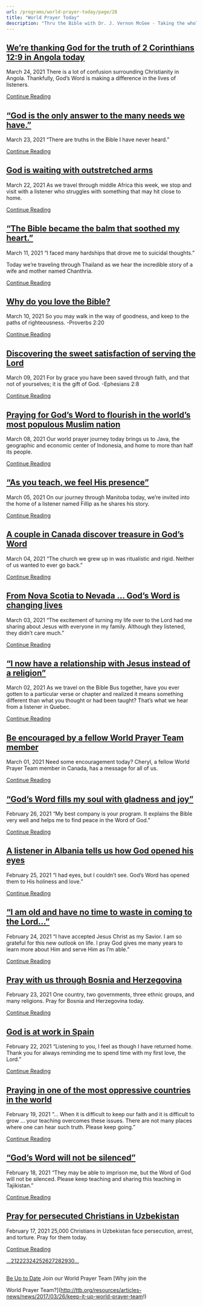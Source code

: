 ```yaml
---
url: /programs/world-prayer-today/page/28
title: "World Prayer Today"
description: "Thru the Bible with Dr. J. Vernon McGee - Taking the whole Word to the whole world"
---
```







## [We’re thanking God for the truth of 2 Corinthians 12:9 in Angola today](../world-prayer-today/2021/03/24/we-re-thanking-god-for-the-truth-of-2-corinthians-12-9-in-angola-today)


March 24, 2021
There is a lot of confusion surrounding Christianity in Angola. Thankfully, God’s Word is making a difference in the lives of listeners.


[Continue Reading](../world-prayer-today/2021/03/24/we-re-thanking-god-for-the-truth-of-2-corinthians-12-9-in-angola-today)




## [“God is the only answer to the many needs we have.”](../world-prayer-today/2021/03/23/god-is-the-only-answer-to-the-many-needs-we-have)


March 23, 2021
“There are truths in the Bible I have never heard.”


[Continue Reading](../world-prayer-today/2021/03/23/god-is-the-only-answer-to-the-many-needs-we-have)




## [God is waiting with outstretched arms](../world-prayer-today/2021/03/22/god-is-waiting-with-outstretched-arms)


March 22, 2021
As we travel through middle Africa this week, we stop and visit with a listener who struggles with something that may hit close to home.


[Continue Reading](../world-prayer-today/2021/03/22/god-is-waiting-with-outstretched-arms)




## [“The Bible became the balm that soothed my heart.”](../world-prayer-today/2021/03/11/the-bible-became-the-balm-that-soothed-my-heart)


March 11, 2021
“I faced many hardships that drove me to suicidal thoughts.” 

Today we’re traveling through Thailand as we hear the incredible story of a wife and mother named Chanthria.


[Continue Reading](../world-prayer-today/2021/03/11/the-bible-became-the-balm-that-soothed-my-heart)




## [Why do you love the Bible?](../world-prayer-today/2021/03/10/why-do-you-love-the-bible)


March 10, 2021
So you may walk in the way of goodness, and keep to the paths of righteousness. -Proverbs 2:20


[Continue Reading](../world-prayer-today/2021/03/10/why-do-you-love-the-bible)




## [Discovering the sweet satisfaction of serving the Lord](../world-prayer-today/2021/03/09/discovering-the-sweet-satisfaction-of-serving-the-lord)


March 09, 2021
For by grace you have been saved through faith, and that not of yourselves; it is the gift of God. -Ephesians 2:8


[Continue Reading](../world-prayer-today/2021/03/09/discovering-the-sweet-satisfaction-of-serving-the-lord)




## [Praying for God’s Word to flourish in the world’s most populous Muslim nation](../world-prayer-today/2021/03/08/praying-for-god-s-word-to-flourish-in-the-world-s-most-populous-muslim-nation)


March 08, 2021
Our world prayer journey today brings us to Java, the geographic and economic center of Indonesia, and home to more than half its people.


[Continue Reading](../world-prayer-today/2021/03/08/praying-for-god-s-word-to-flourish-in-the-world-s-most-populous-muslim-nation)




## [“As you teach, we feel His presence”](../world-prayer-today/2021/03/05/as-you-teach-we-feel-his-presence)


March 05, 2021
On our journey through Manitoba today, we’re invited into the home of a listener named Fillip as he shares his story.


[Continue Reading](../world-prayer-today/2021/03/05/as-you-teach-we-feel-his-presence)




## [A couple in Canada discover treasure in God’s Word](../world-prayer-today/2021/03/04/a-couple-in-canada-discover-treasure-in-god-s-word)


March 04, 2021
“The church we grew up in was ritualistic and rigid. Neither of us wanted to ever go back.”


[Continue Reading](../world-prayer-today/2021/03/04/a-couple-in-canada-discover-treasure-in-god-s-word)




## [From Nova Scotia to Nevada … God’s Word is changing lives](../world-prayer-today/2021/03/03/from-nova-scotia-to-nevada-god-s-word-is-changing-lives)


March 03, 2021
“The excitement of turning my life over to the Lord had me sharing about Jesus with everyone in my family. Although they listened, they didn’t care much.”


[Continue Reading](../world-prayer-today/2021/03/03/from-nova-scotia-to-nevada-god-s-word-is-changing-lives)




## [“I now have a relationship with Jesus instead of a religion”](../world-prayer-today/2021/03/02/i-now-have-a-relationship-with-jesus-instead-of-a-religion)


March 02, 2021
As we travel on the Bible Bus together, have you ever gotten to a particular verse or chapter and realized it means something different than what you thought or had been taught? That’s what we hear from a listener in Quebec.


[Continue Reading](../world-prayer-today/2021/03/02/i-now-have-a-relationship-with-jesus-instead-of-a-religion)




## [Be encouraged by a fellow World Prayer Team member](../world-prayer-today/2021/03/01/be-encouraged-by-a-fellow-world-prayer-team-member)


March 01, 2021
Need some encouragement today? Cheryl, a fellow World Prayer Team member in Canada, has a message for all of us.


[Continue Reading](../world-prayer-today/2021/03/01/be-encouraged-by-a-fellow-world-prayer-team-member)




## [“God’s Word fills my soul with gladness and joy”](../world-prayer-today/2021/02/26/god-s-word-fills-my-soul-with-gladness-and-joy)


February 26, 2021
“My best company is your program. It explains the Bible very well and helps me to find peace in the Word of God.”


[Continue Reading](../world-prayer-today/2021/02/26/god-s-word-fills-my-soul-with-gladness-and-joy)




## [A listener in Albania tells us how God opened his eyes](../world-prayer-today/2021/02/25/a-listener-in-albania-tells-us-how-god-opened-his-eyes)


February 25, 2021
“I had eyes, but I couldn’t see. God’s Word has opened them to His holiness and love.”


[Continue Reading](../world-prayer-today/2021/02/25/a-listener-in-albania-tells-us-how-god-opened-his-eyes)




## [“I am old and have no time to waste in coming to the Lord…”](../world-prayer-today/2021/02/24/i-am-old-and-have-no-time-to-waste-in-coming-to-the-lord)


February 24, 2021
“I have accepted Jesus Christ as my Savior. I am so grateful for this new outlook on life. I pray God gives me many years to learn more about Him and serve Him as I’m able.”


[Continue Reading](../world-prayer-today/2021/02/24/i-am-old-and-have-no-time-to-waste-in-coming-to-the-lord)




## [Pray with us through Bosnia and Herzegovina](../world-prayer-today/2021/02/23/pray-with-us-through-bosnia-and-herzegovina)


February 23, 2021
One country, two governments, three ethnic groups, and many religions. Pray for Bosnia and Herzegovina today.


[Continue Reading](../world-prayer-today/2021/02/23/pray-with-us-through-bosnia-and-herzegovina)




## [God is at work in Spain](../world-prayer-today/2021/02/22/god-is-at-work-in-spain)


February 22, 2021
“Listening to you, I feel as though I have returned home. Thank you for always reminding me to spend time with my first love, the Lord.”


[Continue Reading](../world-prayer-today/2021/02/22/god-is-at-work-in-spain)




## [Praying in one of the most oppressive countries in the world](../world-prayer-today/2021/02/19/praying-in-one-of-the-most-oppressive-countries-in-the-world)


February 19, 2021
“… When it is difficult to keep our faith and it is difficult to grow … your teaching overcomes these issues. There are not many places where one can hear such truth. Please keep going.”


[Continue Reading](../world-prayer-today/2021/02/19/praying-in-one-of-the-most-oppressive-countries-in-the-world)




## [“God’s Word will not be silenced”](../world-prayer-today/2021/02/18/god-s-word-will-not-be-silenced)


February 18, 2021
“They may be able to imprison me, but the Word of God will not be silenced. Please keep teaching and sharing this teaching in Tajikistan.”


[Continue Reading](../world-prayer-today/2021/02/18/god-s-word-will-not-be-silenced)




## [Pray for persecuted Christians in Uzbekistan](../world-prayer-today/2021/02/17/pray-for-persecuted-christians-in-uzbekistan)


February 17, 2021
25,000 Christians in Uzbekistan face persecution, arrest, and torture. Pray for them today.


[Continue Reading](../world-prayer-today/2021/02/17/pray-for-persecuted-christians-in-uzbekistan)





[...](https://ttb.org/programs/world-prayer-today/page/20)[21](https://ttb.org/programs/world-prayer-today/page/21)[22](https://ttb.org/programs/world-prayer-today/page/22)[23](https://ttb.org/programs/world-prayer-today/page/23)[24](https://ttb.org/programs/world-prayer-today/page/24)[25](https://ttb.org/programs/world-prayer-today/page/25)[26](https://ttb.org/programs/world-prayer-today/page/26)[27](https://ttb.org/programs/world-prayer-today/page/27)[28](https://ttb.org/programs/world-prayer-today/page/28)[29](https://ttb.org/programs/world-prayer-today/page/29)[30](https://ttb.org/programs/world-prayer-today/page/30)[...](https://ttb.org/programs/world-prayer-today/page/31)





## 




[Be Up to Date](http://feeds.feedburner.com/WorldPrayerToday "World Prayer Today RSS Feed")
Join our World Prayer Team
[Why join the  

World Prayer Team?](http://ttb.org/resources/articles-news/news/2017/03/26/keep-it-up-world-prayer-team!)




